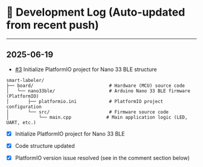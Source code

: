 # 📘 Development Log (Auto-updated from recent push)

----
## 2025-06-19
- [#3](https://github.com/seung-gu/smart-labeler/issues/3) Initialize PlatformIO project for Nano 33 BLE
structure

```
smart-labeler/
├── board/                            # Hardware (MCU) source code
│   └── nano33ble/                    # Arduino Nano 33 BLE firmware (PlatformIO)
│       ├── platformio.ini            # PlatformIO project configuration
│       └── src/                      # Firmware source code
│           └── main.cpp             # Main application logic (LED, UART, etc.)

```

- [x] Initialize PlatformIO project for Nano 33 BLE
- [x] Code structure updated
- [x] PlatformIO version issue resolved (see in the comment section below)

